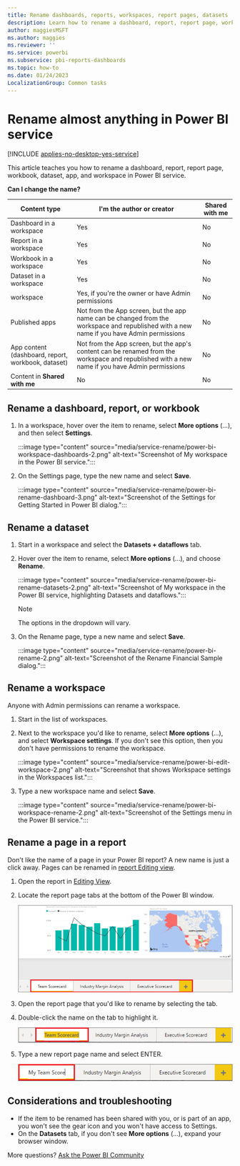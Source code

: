 ```yaml
---
title: Rename dashboards, reports, workspaces, report pages, datasets
description: Learn how to rename a dashboard, report, report page, workbook, dataset, app, and workspace in the Power BI service.
author: maggiesMSFT
ms.author: maggies
ms.reviewer: ''
ms.service: powerbi
ms.subservice: pbi-reports-dashboards
ms.topic: how-to
ms.date: 01/24/2023
LocalizationGroup: Common tasks
---
```

# Rename almost anything in Power BI service

[!INCLUDE [applies-no-desktop-yes-service](../includes/applies-no-desktop-yes-service.md)]

This article teaches you how to rename a dashboard, report, report page, workbook, dataset, app, and workspace in Power BI service.

**Can I change the name?**

| Content type | I'm the author or creator | Shared with me |
| --- | --- | --- |
| Dashboard in a workspace |Yes |No |
| Report in a workspace |Yes |No |
| Workbook in a workspace |Yes |No |
| Dataset in a workspace |Yes |No |
| workspace |Yes, if you're the owner or have Admin permissions |No |
| Published apps |Not from the App screen, but the app name can be changed from the workspace and republished with a new name if you have Admin permissions |No |
| App content (dashboard, report, workbook, dataset) |Not from the App screen, but the app's content can be renamed from the workspace and republished with a new name if you have Admin permissions |No |
| Content in **Shared with me** |No |No |

## Rename a dashboard, report, or workbook

1. In a workspace, hover over the item to rename, select **More options** (...), and then select **Settings**.

   :::image type="content" source="media/service-rename/power-bi-workspace-dashboards-2.png" alt-text="Screenshot of My workspace in the Power BI service.":::
2. On the Settings page, type the new name and select **Save**.

   :::image type="content" source="media/service-rename/power-bi-rename-dashboard-3.png" alt-text="Screenshot of the Settings for Getting Started in Power BI dialog.":::

## Rename a dataset

1. Start in a workspace and select the **Datasets + dataflows** tab.

2. Hover over the item to rename, select **More options** (...), and choose **Rename**.

      :::image type="content" source="media/service-rename/power-bi-rename-datasets-2.png" alt-text="Screenshot of My workspace in the Power BI service, highlighting Datasets and dataflows.":::

   > [!NOTE]
   > The options in the dropdown will vary.
   >
   >
3. On the Rename page, type a new name and select **Save**.

     :::image type="content" source="media/service-rename/power-bi-rename-2.png" alt-text="Screenshot of the Rename Financial Sample dialog.":::

## Rename a workspace

Anyone with Admin permissions can rename a workspace.

1. Start in the list of workspaces.
2. Next to the workspace you'd like to rename, select **More options** (...), and select **Workspace settings**. If you don't see this option, then you don't have permissions to rename the workspace.

    :::image type="content" source="media/service-rename/power-bi-edit-workspace-2.png" alt-text="Screenshot that shows Workspace settings in the Workspaces list.":::

3. Type a new workspace name and select **Save**.

   :::image type="content" source="media/service-rename/power-bi-workspace-rename-2.png" alt-text="Screenshot of the Settings menu in the Power BI service.":::

## Rename a page in a report

Don't like the name of a page in your Power BI report? A new name is just a click away. Pages can be renamed in [report Editing view](service-interact-with-a-report-in-editing-view.md).

1. Open the report in [Editing View](../consumer/end-user-reading-view.md).
2. Locate the report page tabs at the bottom of the Power BI window.

    ![Screenshot highlighting the report tabs.](media/service-rename/report-page-tabs-new.png)
3. Open the report page that you'd like to rename by selecting the tab.
4. Double-click the name on the tab to highlight it.

    ![Screenshot of the report tabs, highlighting a current tab name.](media/service-rename/hilite-tab.png)
5. Type a new report page name and select ENTER.

    ![Screenshot of the report tabs, highlighting a new tab name.](media/service-rename/new-name.png)

## Considerations and troubleshooting

* If the item to be renamed has been shared with you, or is part of an app, you won't see the gear icon and you won't have access to Settings.
* On the **Datasets** tab, if you don't see **More options** (...), expand your browser window.

More questions? [Ask the Power BI Community](https://community.powerbi.com/)
